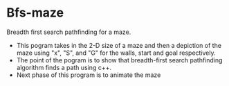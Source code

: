 # Bfs-maze
Breadth first search pathfinding for a maze.
- This pogram takes in the 2-D size of a maze and then a depiction of the maze using "x", "S", and "G" for the walls, start and goal respectively.
- The point of the pogram is to show that breadth-first search pathfinding algorithm finds a path using c++.
- Next phase of this program is to animate the maze

